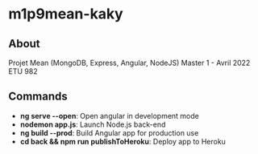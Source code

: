 # m1p9mean-kaky

## About
Projet Mean (MongoDB, Express, Angular, NodeJS) Master 1 - Avril 2022
ETU 982

## Commands
- **ng serve --open**: Open angular in development mode
- **nodemon app.js**: Launch Node.js back-end
- **ng build --prod**: Build Angular app for production use
- **cd back && npm run publishToHeroku**: Deploy app to Heroku